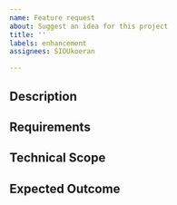 ```yaml
---
name: Feature request
about: Suggest an idea for this project
title: ''
labels: enhancement
assignees: SIOUkoeran

---
```


## Description


## Requirements


## Technical Scope


## Expected Outcome
